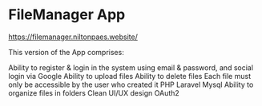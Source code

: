 # FileManager App

https://filemanager.niltonpaes.website/

This version of the App comprises:

Ability to register & login in the system using email & password, and social login via Google
Ability to upload files
Ability to delete files
Each file must only be accessible by the user who created it
PHP
Laravel
Mysql
Ability to organize files in folders
Clean UI/UX design
OAuth2
